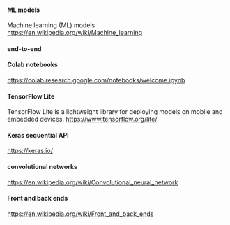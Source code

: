 #### ML models
Machine learning (ML) models
https://en.wikipedia.org/wiki/Machine_learning

#### end-to-end

####  Colab notebooks
https://colab.research.google.com/notebooks/welcome.ipynb
 

#### TensorFlow Lite
TensorFlow Lite is a lightweight library for deploying models on mobile and embedded devices.
https://www.tensorflow.org/lite/

#### Keras sequential API
https://keras.io/

#### convolutional networks
https://en.wikipedia.org/wiki/Convolutional_neural_network

#### Front and back ends
https://en.wikipedia.org/wiki/Front_and_back_ends
